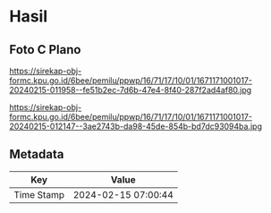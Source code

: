 # Hasil

## Foto C Plano

https://sirekap-obj-formc.kpu.go.id/6bee/pemilu/ppwp/16/71/17/10/01/1671171001017-20240215-011958--fe51b2ec-7d6b-47e4-8f40-287f2ad4af80.jpg

https://sirekap-obj-formc.kpu.go.id/6bee/pemilu/ppwp/16/71/17/10/01/1671171001017-20240215-012147--3ae2743b-da98-45de-854b-bd7dc93094ba.jpg


## Metadata

| Key        | Value               |
| ---------- | ------------------- |
| Time Stamp | 2024-02-15 07:00:44 |



